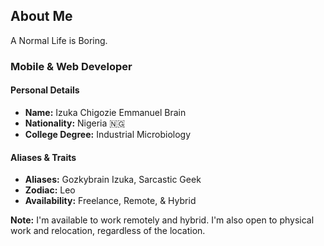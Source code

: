 
## About Me

A Normal Life is Boring.

### Mobile & Web Developer

#### Personal Details
- **Name:** Izuka Chigozie Emmanuel Brain
- **Nationality:** Nigeria 🇳🇬
- **College Degree:** Industrial Microbiology

#### Aliases & Traits
- **Aliases:** Gozkybrain Izuka, Sarcastic Geek
- **Zodiac:** Leo
- **Availability:** Freelance, Remote, & Hybrid


**Note:** I'm available to work remotely and hybrid. I'm also open to physical work and relocation, regardless of the location.
